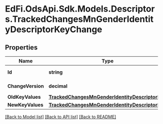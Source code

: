 # EdFi.OdsApi.Sdk.Models.Descriptors.TrackedChangesMnGenderIdentityDescriptorKeyChange

## Properties

Name | Type | Description | Notes
------------ | ------------- | ------------- | -------------
**Id** | **string** | Resource identifier | [optional] 
**ChangeVersion** | **decimal** | Change version | [optional] 
**OldKeyValues** | [**TrackedChangesMnGenderIdentityDescriptorKey**](TrackedChangesMnGenderIdentityDescriptorKey.md) |  | [optional] 
**NewKeyValues** | [**TrackedChangesMnGenderIdentityDescriptorKey**](TrackedChangesMnGenderIdentityDescriptorKey.md) |  | [optional] 

[[Back to Model list]](../README.md#documentation-for-models) [[Back to API list]](../README.md#documentation-for-api-endpoints) [[Back to README]](../README.md)

